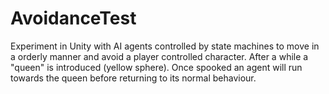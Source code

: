 # AvoidanceTest

Experiment in Unity with AI agents controlled by state machines to move in a orderly manner and avoid a player controlled character. After a while a "queen" is introduced (yellow sphere). Once spooked an agent will run towards the queen before returning to its normal behaviour.
